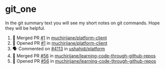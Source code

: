 # git_one
In the git summary text you will see my short notes on git commands. Hope they will be helpful.

<!--START_SECTION:activity-->
1. 🎉 Merged PR [#1](https://github.com/muchirijane/platform-client/pull/1) in [muchirijane/platform-client](https://github.com/muchirijane/platform-client)
2. 💪 Opened PR [#1](https://github.com/muchirijane/platform-client/pull/1) in [muchirijane/platform-client](https://github.com/muchirijane/platform-client)
3. 🗣 Commented on [#4113](https://github.com/ushahidi/platform/issues/4113) in [ushahidi/platform](https://github.com/ushahidi/platform)
4. 🎉 Merged PR [#56](https://github.com/muchirijane/learning-code-through-github-repos/pull/56) in [muchirijane/learning-code-through-github-repos](https://github.com/muchirijane/learning-code-through-github-repos)
5. 💪 Opened PR [#56](https://github.com/muchirijane/learning-code-through-github-repos/pull/56) in [muchirijane/learning-code-through-github-repos](https://github.com/muchirijane/learning-code-through-github-repos)
<!--END_SECTION:activity-->
